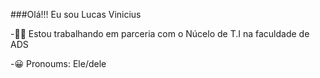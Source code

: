   
###Olá!!! Eu sou Lucas Vinicius

-😮‍💨 Estou trabalhando em parceria com o Núcelo de T.I na faculdade de ADS 

-😀 Pronoums: Ele/dele



